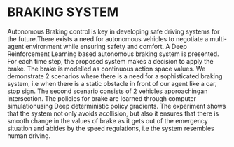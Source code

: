 # BRAKING SYSTEM

Autonomous Braking control is key in developing safe driving systems for the future.There exists a need for autonomous vehicles to negotiate a multi-agent environment while ensuring safety and comfort. A Deep Reinforcement Learning based autonomous  braking system is presented. For each time step, the proposed system makes a decision to apply the brake.
The  brake is  modelled as continuous action space values. We demonstrate 2 scenarios where there is a need for a sophisticated braking  system, i.e when there is a static obstacle in front of our agent like a car, stop sign. The second scenario consists of 2 vehicles approachingan intersection. The policies for brake  are learned through computer simulationusing Deep deterministic policy gradients. The experiment shows that the system not only avoids acollision, but also it ensures that there is smooth change in the values of brake as it gets out of the emergency situation and abides by the speed regulations, i.e the system resembles human driving.
